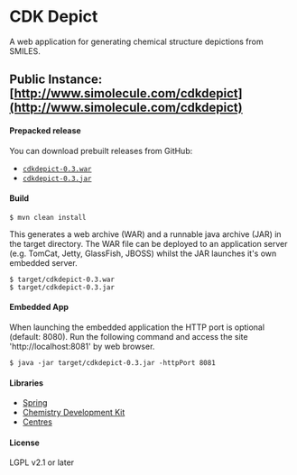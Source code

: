 # CDK Depict

A web application for generating chemical structure depictions from SMILES.

## Public Instance: [http://www.simolecule.com/cdkdepict](http://www.simolecule.com/cdkdepict)

#### Prepacked release

You can download prebuilt releases from GitHub:
 
 * [`cdkdepict-0.3.war`](https://github.com/cdk/depict/releases/download/0.3/cdkdepict-0.3.war)
 * [`cdkdepict-0.3.jar`](https://github.com/cdk/depict/releases/download/0.3/cdkdepict-0.3.jar)

#### Build

```
$ mvn clean install
```

This generates a web archive (WAR) and a runnable java archive (JAR) in the
target directory. The WAR file can be deployed to an application server (e.g. 
TomCat, Jetty, GlassFish, JBOSS) whilst the JAR launches it's own embedded server.

```
$ target/cdkdepict-0.3.war
$ target/cdkdepict-0.3.jar
```

#### Embedded App

When launching the embedded application the HTTP port is optional (default: 8080). 
Run the following command and access the site 'http://localhost:8081' by web
browser.

```
$ java -jar target/cdkdepict-0.3.jar -httpPort 8081
```

#### Libraries

 * [Spring](http://spring.io/)
 * [Chemistry Development Kit](http://github.com/cdk/cdk)
 * [Centres](http://github.com/simolecule/cdkdepict)

#### License

LGPL v2.1 or later
